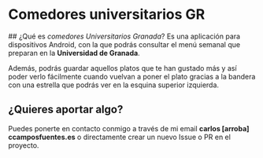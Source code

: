 # Comedores universitarios GR

## ¿Qué es *comedores Universitarios Granada*?
Es una aplicación para dispositivos Android, con la que podrás consultar el menú semanal que preparan en la **Universidad de Granada**.  

Además, podrás guardar aquellos platos que te han gustado más y así poder verlo fácilmente cuando vuelvan a poner el plato gracias a la bandera con una estrella que podrás ver en la esquina superior izquierda.

## ¿Quieres aportar algo?

Puedes ponerte en contacto conmigo a través de mi email **carlos [arroba] ccamposfuentes.es** o directamente crear un nuevo Issue o PR en el proyecto.
